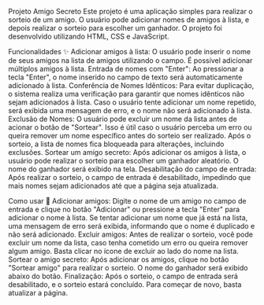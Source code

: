 
Projeto Amigo Secreto
Este projeto é uma aplicação simples para realizar o sorteio de um amigo. O usuário pode adicionar nomes de amigos à lista, e depois realizar o sorteio para escolher um ganhador. O projeto foi desenvolvido utilizando HTML, CSS e JavaScript.

Funcionalidades ✨
  Adicionar amigos à lista: O usuário pode inserir o nome de seus amigos na lista de amigos utilizando o campo. É possível adicionar múltiplos amigos à lista.
  Entrada de nomes com "Enter": Ao pressionar a tecla "Enter", o nome inserido no campo de texto será automaticamente adicionado à lista.
  Conferência de Nomes Idênticos: Para evitar duplicação, o sistema realiza uma verificação para garantir que nomes idênticos não sejam adicionados à lista. Caso o usuário tente adicionar um nome repetido, será exibida uma mensagem de erro, e o nome não será adicionado à lista.
  Exclusão de Nomes: O usuário pode excluir um nome da lista antes de acionar o botão de "Sortear". Isso é útil caso o usuário perceba um erro ou queira remover um nome específico antes do sorteio ser realizado. Após o sorteio, a lista de nomes fica bloqueada para alterações, incluindo exclusões.
  Sortear um amigo secreto: Após adicionar os amigos à lista, o usuário pode realizar o sorteio para escolher um ganhador aleatório. O nome do ganhador será exibido na tela.
  Desabilitação do campo de entrada: Após realizar o sorteio, o campo de entrada é desabilitado, impedindo que mais nomes sejam adicionados até que a página seja atualizada.

Como usar 📝
  Adicionar amigos: Digite o nome de um amigo no campo de entrada e clique no botão "Adicionar" ou pressione a tecla "Enter" para adicionar o nome à lista. Se tentar adicionar um nome que já está na lista, uma mensagem de erro será exibida, informando que o nome é duplicado e não será adicionado.
  Excluir amigos: Antes de realizar o sorteio, você pode excluir um nome da lista, caso tenha cometido um erro ou queira remover algum amigo. Basta clicar no ícone de excluir ao lado do nome na lista.
  Sortear o amigo secreto: Após adicionar os amigos, clique no botão "Sortear amigo" para realizar o sorteio. O nome do ganhador será exibido abaixo do botão.
  Finalização: Após o sorteio, o campo de entrada será desabilitado, e o sorteio estará concluído. Para começar de novo, basta atualizar a página.
